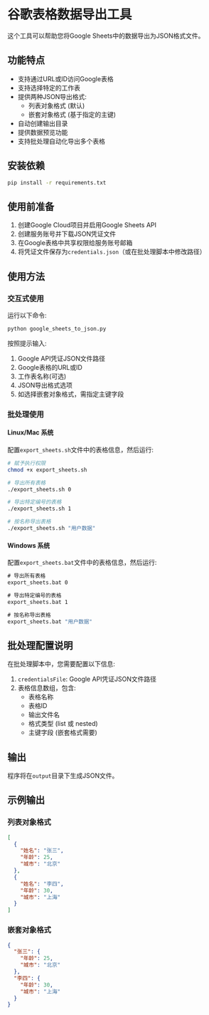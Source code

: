 # 谷歌表格数据导出工具

这个工具可以帮助您将Google Sheets中的数据导出为JSON格式文件。

## 功能特点

- 支持通过URL或ID访问Google表格
- 支持选择特定的工作表
- 提供两种JSON导出格式:
  - 列表对象格式 (默认)
  - 嵌套对象格式 (基于指定的主键)
- 自动创建输出目录
- 提供数据预览功能
- 支持批处理自动化导出多个表格

## 安装依赖

```bash
pip install -r requirements.txt
```

## 使用前准备

1. 创建Google Cloud项目并启用Google Sheets API
2. 创建服务账号并下载JSON凭证文件
3. 在Google表格中共享权限给服务账号邮箱
4. 将凭证文件保存为`credentials.json`（或在批处理脚本中修改路径）

## 使用方法

### 交互式使用

运行以下命令:

```bash
python google_sheets_to_json.py
```

按照提示输入:
1. Google API凭证JSON文件路径
2. Google表格的URL或ID
3. 工作表名称(可选)
4. JSON导出格式选项
5. 如选择嵌套对象格式，需指定主键字段

### 批处理使用

#### Linux/Mac 系统

配置`export_sheets.sh`文件中的表格信息，然后运行:

```bash
# 赋予执行权限
chmod +x export_sheets.sh

# 导出所有表格
./export_sheets.sh 0

# 导出特定编号的表格
./export_sheets.sh 1

# 按名称导出表格
./export_sheets.sh "用户数据"
```

#### Windows 系统

配置`export_sheets.bat`文件中的表格信息，然后运行:

```cmd
# 导出所有表格
export_sheets.bat 0

# 导出特定编号的表格
export_sheets.bat 1

# 按名称导出表格
export_sheets.bat "用户数据"
```

## 批处理配置说明

在批处理脚本中，您需要配置以下信息:

1. `credentialsFile`: Google API凭证JSON文件路径
2. 表格信息数组，包含:
   - 表格名称
   - 表格ID
   - 输出文件名
   - 格式类型 (list 或 nested)
   - 主键字段 (嵌套格式需要)

## 输出

程序将在`output`目录下生成JSON文件。

## 示例输出

### 列表对象格式
```json
[
  {
    "姓名": "张三",
    "年龄": 25,
    "城市": "北京"
  },
  {
    "姓名": "李四",
    "年龄": 30,
    "城市": "上海"
  }
]
```

### 嵌套对象格式
```json
{
  "张三": {
    "年龄": 25,
    "城市": "北京"
  },
  "李四": {
    "年龄": 30,
    "城市": "上海"
  }
}
``` 
